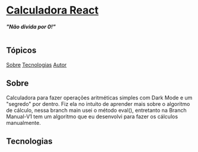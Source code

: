 <script src="https://kit.fontawesome.com/a44a57ce2b.js" crossorigin="anonymous"></script>

<a href="https://distracted-davinci-bccc42.netlify.app/"><h1>Calculadora React </h1></a>
<p><b><em>"Não divida por 0!"</em></b></p>
<img src="https://img.shields.io/npm/l/create-react-app" alt="">

<h2>Tópicos</h2>

<a href="#sobre">Sobre</a>
<a href="#tech">Tecnologias</a>
<a href="autor">Autor</a>

<h2 id="sobre">Sobre</h2>

<p>Calculadora para fazer operações aritméticas simples com Dark Mode e um "segredo" por dentro. Fiz ela no intuito de aprender mais sobre o algoritmo de cálculo, nessa branch main usei o método eval(), entretanto na Branch Manual-V1 tem um algoritmo que eu desenvolvi para fazer os cálculos manualmente.</p>

<h2 id="tech">Tecnologias</h2>

<i class="fa fab-javascript"></i>
